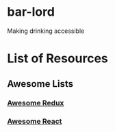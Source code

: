 # bar-lord
Making drinking accessible

# List of Resources

## Awesome Lists
### [Awesome Redux](https://github.com/xgrommx/awesome-redux)
### [Awesome React](https://github.com/enaqx/awesome-react)